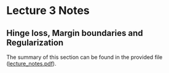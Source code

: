 # Lecture 3 Notes

## Hinge loss, Margin boundaries and Regularization
The summary of this section can be found in the provided file ([lecture_notes.pdf](https://github.com/pulszao/mit_machine_learning/blob/main/lecture_3/lecture_notes.pdf)).
